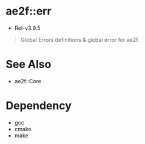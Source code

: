 # ae2f::err
- Rel-v3.9.5

> Global Errors definitions &amp; global error for ae2f.

# See Also
- ae2f::Core

# Dependency
- gcc
- cmake
- make